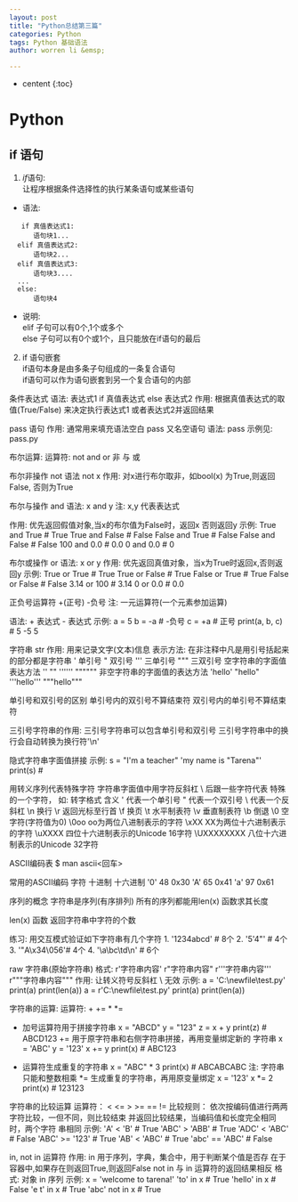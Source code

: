 ```yaml
---
layout: post
title: "Python总结第三篇"
categories: Python
tags: Python 基础语法
author: worren li &emsp;

---
```


* centent
{:toc}

# Python  

## if 语句  
1. *if*语句:  
   让程序根据条件选择性的执行某条语句或某些语句  
*   语法:  
```
   if 真值表达式1:
      语句块1...
  elif 真值表达式2:
      语句块2...
  elif 真值表达式3:
      语句块3....
  ...
  else:
      语句块4  
```

*   说明:   
   elif 子句可以有0个,1个或多个  
   else 子句可以有0个或1个，且只能放在if语句的最后  

2. if 语句嵌套  
   if语句本身是由多条子句组成的一条复合语句   
   if语句可以作为语句嵌套到另一个复合语句的内部  
   
条件表达式
  语法:
    表达式1 if 真值表达式 else 表达式2
  作用:
    根据真值表达式的取值(True/False) 来决定执行表达式1
    或者表达式2并返回结果

pass 语句
  作用:
    通常用来填充语法空白
    pass 又名空语句
  语法:
    pass
  示例见:
    pass.py

布尔运算:
  运算符:
    not   and    or
    非     与     或

布尔非操作 not
  语法
    not x
  作用:
    对x进行布尔取非，如bool(x) 为True,则返回False,
    否则为True

布尔与操作 and
  语法:
    x and y
    注: x,y 代表表达式

  作用:
    优先返回假值对象,当x的布尔值为False时，返回x
    否则返回y
  示例:
    True and True    # True
    True and False   # False
    False and True   # False
    False and False  # False
    100 and 0.0      # 0.0
    0 and 0.0        # 0

布尔或操作 or
  语法:
    x or y
  作用:
    优先返回真值对象，当x为True时返回x,否则返回y
  示例:
    True or True    # True
    True or False   # True
    False or True   # True
    False or False  # False
    3.14 or 100     # 3.14
    0 or 0.0        # 0.0

正负号运算符
  +(正号)  -负号
  注: 一元运算符(一个元素参加运算)

  语法:
    + 表达式
    - 表达式
  示例:
    a = 5
    b = -a  # -负号
    c = +a  # 正号
    print(a, b, c)  # 5 -5 5
    

字符串 str
  作用:
    用来记录文字(文本)信息
  表示方法:
    在非注释中凡是用引号括起来的部分都是字符串
    '   单引号
    "   双引号
    ''' 三单引号
    """ 三双引号
  空字符串的字面值表达方法
    ''  ""  ''''''   """"""
  非空字符串的字面值的表达方法
    'hello'  "hello"  '''hello'''  """hello"""

单引号和双引号的区别
  单引号内的双引号不算结束符
  双引号内的单引号不算结束符

三引号字符串的作用:
  三引号字符串可以包含单引号和双引号
  三引号字符串中的换行会自动转换为换行符'\n'

隐式字符串字面值拼接
   示例:
    s = "I'm a teacher"   'my name is "Tarena"'
    print(s)  # 

用转义序列代表特殊字符
  字符串字面值中用字符反斜杠 \ 后跟一些字符代表
  特殊的一个字符，
如:
转字格式  含义
  \'   代表一个单引号
  \"   代表一个双引号
  \\   代表一个反斜杠
  \n   换行
  \r   返回光标至行首
  \f   换页
  \t   水平制表符
  \v   垂直制表符
  \b   倒退
  \0   空字符(字符值为0)
  \0oo oo为两位八进制表示的字符
  \xXX XX为两位十六进制表示的字符
  \uXXXX  四位十六进制表示的Unicode 16字符
  \UXXXXXXXX  八位十六进制表示的Unicode 32字符

ASCII编码表
    $ man ascii<回车>

常用的ASCII编码
  字符    十进制    十六进制
  '0'      48       0x30
  'A'      65       0x41
  'a'      97       0x61

序列的概念
   字符串是序列(有序排列)
   所有的序列都能用len(x) 函数求其长度

len(x) 函数
  返回字符串中字符的个数

练习:
  用交互模式验证如下字符串有几个字符
    1.   '1234abcd'   # 8个
    2.   '5\'4"'      # 4个
    3.   '\"A\x34\056'# 4个 
    4.   '\a\bc\td\n' # 6个 


raw 字符串(原始字符串)
  格式:
    r'字符串内容'
    r"字符串内容"
    r'''字符串内容'''
    r"""字符串内容"""
  作用:
    让转义符号反斜杠 \ 无效
  示例:
    a = 'C:\newfile\test.py'
    print(a)
    print(len(a))
    a = r'C:\newfile\test.py'
    print(a)
    print(len(a))


字符串的运算:
  运算符:
    +   +=    *    *= 
  + 加号运算符用于拼接字符串
    x = "ABCD"
    y = "123"
    z = x + y
    print(z)  # ABCD123
    += 用于原字符串和右侧字符串拼接，再用变量绑定新的
    字符串
    x = 'ABC'
    y = '123'
    x += y
    print(x)  # ABC123

  * 运算符生成重复的字符串
    x = "ABC" * 3
    print(x)  # ABCABCABC
    注:  字符串只能和整数相乘
    *= 生成重复的字符串，再用原变量绑定
    x = '123'
    x *= 2
    print(x)  # 123123

字符串的比较运算
  运算符：
    < <= > >= == != 
  比较规则：
    依次按编码值进行两两字符比较，一但不同，则比较结束
    并返回比较结果，当编码值和长度完全相同时，两个字符
    串相同
  示例:
     'A' < 'B'       # True
     'ABC' > 'ABB'   # True
     'ADC' < 'ABC'   # False
     'ABC' >= '123'  # True
     'AB'  <  'ABC'  # True
     'abc' == 'ABC'  # False

in, not in 运算符
  作用:
    in 用于序列，字典，集合中，用于判断某个值是否存
    在于容器中,如果存在则返回True,则返回False
    not in 与 in 运算符的返回结果相反
  格式:
    对象 in 序列
  示例:
    x = 'welcome to tarena!'
    'to' in x     # True
    'hello' in x  # False
    'e t' in x    # True
    'abc' not in x  # True

